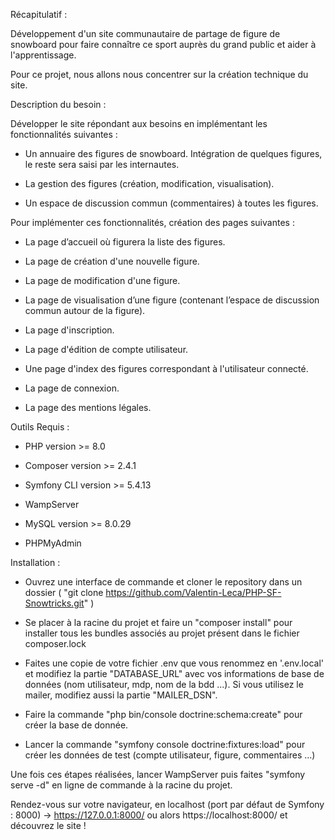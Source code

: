 Récapitulatif :

Développement d'un site communautaire de partage de figure de snowboard pour faire connaître ce sport auprès du grand public et aider à l'apprentissage.

Pour ce projet, nous allons nous concentrer sur la création technique du site.

Description du besoin : 

Développer le site répondant aux besoins en implémentant les fonctionnalités suivantes : 

- Un annuaire des figures de snowboard. Intégration de quelques figures, le reste sera saisi par les internautes.

- La gestion des figures (création, modification, visualisation).

- Un espace de discussion commun (commentaires) à toutes les figures.


Pour implémenter ces fonctionnalités, création des pages suivantes :


- La page d’accueil où figurera la liste des figures.
 
- La page de création d'une nouvelle figure.
 
- La page de modification d'une figure.
 
- La page de visualisation d’une figure (contenant l’espace de discussion commun autour de la figure).

- La page d'inscription.

- La page d'édition de compte utilisateur.

- Une page d'index des figures correspondant à l'utilisateur connecté.

- La page de connexion.

- La page des mentions légales.



Outils Requis :

- PHP version >= 8.0

- Composer version >= 2.4.1

- Symfony CLI version >= 5.4.13

- WampServer

- MySQL version >= 8.0.29

- PHPMyAdmin



Installation : 

- Ouvrez une interface de commande et cloner le repository dans un dossier ( "git clone https://github.com/Valentin-Leca/PHP-SF-Snowtricks.git" )

- Se placer à la racine du projet et faire un "composer install" pour installer tous les bundles associés au projet présent dans le fichier composer.lock

- Faites une copie de votre fichier .env que vous renommez en '.env.local' et modifiez la partie "DATABASE_URL" avec vos informations de base de données (nom  utilisateur, mdp, nom de la bdd ...). Si vous utilisez le mailer, modifiez aussi la partie "MAILER_DSN".

- Faire la commande "php bin/console doctrine:schema:create" pour créer la base de donnée.

- Lancer la commande "symfony console doctrine:fixtures:load" pour créer les données de test (compte utilisateur, figure, commentaires ...)

Une fois ces étapes réalisées, lancer WampServer puis faites "symfony serve -d" en ligne de commande à la racine du projet.

Rendez-vous sur votre navigateur, en localhost (port par défaut de Symfony : 8000) -> https://127.0.0.1:8000/ ou alors https://localhost:8000/ et découvrez le site !

